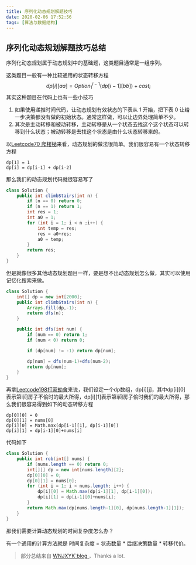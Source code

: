 ```yaml
---
title: 序列化动态规划解题技巧
date: 2020-02-06 17:52:56
tags: [算法与数据结构]
---
```

## 序列化动态规划解题技巧总结

序列化动态规划属于动态规划中的基础题，这类题目通常是一组序列。

这类题目一般有一种比较通用的状态转移方程
$$
dp[i][aa]=Option_1^{i-1}(dp[i-1][bb])+cast_i
$$
其实这种题目在代码上也有一些小技巧

1. 如果使用递推时间代码，让动态规划有效状态的下表从 1 开始，把下表 0 让给一步决策都没有做的初始状态。通常这样做，可以让边界处理简单不少。
2. 其次是主动转移和被动转移，主动转移是从一个状态去找这个这个状态可以转移到什么状态；被动转移是去找这个状态是由什么状态转移来的。

<!-- more -->

以[Leetcode70 爬楼梯](https://leetcode-cn.com/problems/climbing-stairs/)来看，动态规划的做法很简单。我们很容易有一个状态转移方程

```
dp[1] = 1
dp[i] = dp[i-1] + dp[i-2]
```

那么我们的动态规划代码就很容易写了

```java
class Solution {
    public int climbStairs(int n) {
        if (n == 0) return 0;
        if (n == 1) return 1;
        int res = 1;
        int a0 = 1;
        for (int i = 1; i < n ;i++) {
            int temp = res;
            res = a0+res;
            a0 = temp;
        }
        return res;
    }
}
```



但是就像很多其他动态规划题目一样，要是想不出动态规划怎么做，其实可以使用记忆化搜索来做。

```java
class Solution {
    int[] dp = new int[2000];
    public int climbStairs(int n) {
        Arrays.fill(dp,-1);
        return dfs(n);
    }

    public int dfs(int num) {
        if (num == 0) return 1;
        if (num < 0) return 0;

        if (dp[num] != -1) return dp[num];

        dp[num] = dfs(num-1)+dfs(num-2);
        return dp[num];
    }
}
```



再拿[Leetcode198打家劫舍](https://leetcode-cn.com/problems/house-robber/)来说，我们设定一个dp数组，dp\[i][j]，其中dp\[i][0]表示第i间房子不偷时的最大所得，dp\[i][1]表示第i间房子偷时我们的最大所得，那么我们很容易得到如下的动态转移方程

```
dp[0][0] = 0
dp[0][1] = nums[0]
dp[i][0] = Math.max(dp[i-1][1], dp[i-1][0])
dp[i][1] = dp[i-1][0]+nums[i]
```

代码如下

```java
class Solution {
    public int rob(int[] nums) {
        if (nums.length == 0) return 0;
        int[][] dp = new int[nums.length][2];
        dp[0][0] = 0;
        dp[0][1] = nums[0];
        for (int i = 1; i < nums.length; i++) {
            dp[i][0] = Math.max(dp[i-1][1], dp[i-1][0]);
            dp[i][1] = dp[i-1][0]+nums[i];
        }
        return Math.max(dp[nums.length-1][0], dp[nums.length-1][1]);
    }
}
```

 

那我们需要计算动态规划的时间复杂度怎么办？

有一个通用的计算方法就是 时间复杂度 = 状态数量 \* 后继决策数量 \* 转移代价。



> 部分总结来自 [WNJXYK`blog ](https://wnjxyk.keji.moe/algorithm/algorithm-abc/sequence-dp/)，Thanks a lot.
